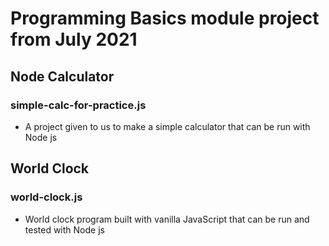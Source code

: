 # Programming Basics module project from July 2021

## Node Calculator

### simple-calc-for-practice.js

- A project given to us to make a simple calculator that can be run with Node js

## World Clock

### world-clock.js

- World clock program built with vanilla JavaScript that can be run and tested with Node js
